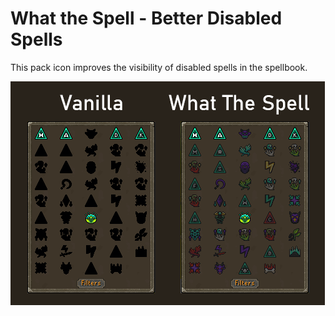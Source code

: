 # What the Spell - Better Disabled Spells
This pack icon improves the visibility of disabled spells in the spellbook.

![Example](https://github.com/maxwelllord/resource-packs/blob/what-the-spell-master/example.png?raw=true)
